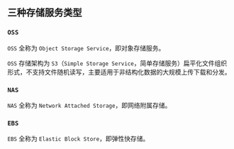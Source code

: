 

## 三种存储服务类型

### `OSS`

`OSS` 全称为 `Object Storage Service`，即对象存储服务。

`OSS` 存储架构为 `S3`（`Simple Storage Service`，简单存储服务）扁平化文件组织形式，不支持文件随机读写，主要适用于非结构化数据的大规模上传下载和分发。

### `NAS`

`NAS` 全称为 `Network Attached Storage`，即网络附属存储。

### `EBS`

`EBS` 全称为 `Elastic Block Store`，即弹性快存储。

